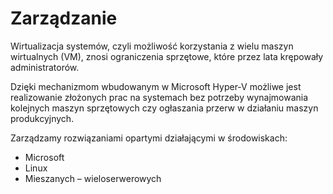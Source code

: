 # Zarządzanie

Wirtualizacja systemów, czyli możliwość korzystania z wielu maszyn wirtualnych (VM), znosi ograniczenia sprzętowe, 
które przez lata krępowały administratorów.

Dzięki mechanizmom wbudowanym w Microsoft Hyper-V możliwe jest realizowanie złożonych prac na systemach bez 
potrzeby wynajmowania kolejnych maszyn sprzętowych czy ogłaszania przerw w działaniu maszyn produkcyjnych.

Zarządzamy rozwiązaniami opartymi działającymi w środowiskach:

* Microsoft
* Linux
* Mieszanych – wieloserwerowych
